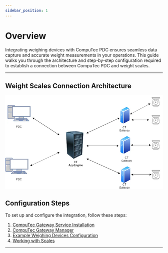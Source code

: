 ```yaml
---
sidebar_position: 1
---
```


# Overview

Integrating weighing devices with CompuTec PDC ensures seamless data capture and accurate weight measurements in your operations. This guide walks you through the architecture and step-by-step configuration required to establish a connection between CompuTec PDC and weight scales.

---

## Weight Scales Connection Architecture

![Architecture](./media/weight-scales-integration/weight-architecture.webp)

## Configuration Steps

To set up and configure the integration, follow these steps:

1. [CompuTec Gateway Service Installation](./gateway-service-installation.md)
2. [CompuTec Gateway Manager](./computec-gateway-manager.md)
3. [Example Weighing Devices Configuration](./example-scale-configuration/mettler-toledo.md)
4. [Working with Scales](./working-with-scales.md)

---
